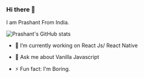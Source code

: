 ### Hi there 👋

I am Prashant From India. 

![Prashant's GitHub stats](https://github-readme-stats.vercel.app/api?username=Prashantrajput11&hide=contribs,prs)


<!-- **Prashantrajput11/Prashantrajput11** is a ✨ _special_ ✨ repository because its `README.md` (this file) appears on your GitHub profile. -->

<!-- Here are some ideas to get you started: -->

- 🔭 I’m currently working on React Js/ React Native


- 💬 Ask me about Vanilla Javascript


- ⚡ Fun fact: I'm Boring.
